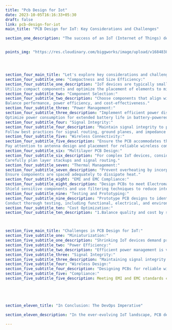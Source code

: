 ```yaml
---
title: "Pcb Design for Iot"
date: 2023-10-05T16:16:33+05:30
draft: false
link: pcb-design-for-iot
main_title: "PCB Design for IoT: Key Considerations and Challenges"

section_one_description: "The success of an IoT (Internet of Things) device often hinges on the quality of its Printed Circuit Board (PCB) design. PCBs serve as the backbone of IoT hardware, connecting various components and enabling seamless functionality. To help you navigate the intricate world of PCB design for IoT."


points_img: "https://res.cloudinary.com/biggworks/image/upload/v1684838348/Group_11544_lwrsg0.png"




section_four_main_title: "Let's explore key considerations and challenges."
section_four_subtitle_one: "Compactness and Size Efficiency:"
section_four_subtitle_one_description: "IoT devices are typically small and portable. PCBs must be designed with space efficiency in mind.
Utilize compact components and optimize the placement of elements to minimize the PCB's physical footprint."
section_four_subtitle_two: "Component Selection:"
section_four_subtitle_two_description: "Choose components that align with the device's functionality and power requirements.
Balance performance, power efficiency, and cost-effectiveness."
section_four_subtitle_three: "Power Management:"
section_four_subtitle_three_description: "Implement efficient power distribution and management circuits.
Optimize power consumption for extended battery life in battery-powered IoT devices."
section_four_subtitle_four: "Signal Integrity:"
section_four_subtitle_four_description: "Maintain signal integrity to prevent interference, noise, or data loss.
Follow best practices for signal routing, ground planes, and impedance matching."
section_four_subtitle_five: "Wireless Connectivity:"
section_four_subtitle_five_description: "Ensure the PCB accommodates the required wireless modules (e.g., Wi-Fi, Bluetooth, LoRa).
Pay attention to antenna design and placement for reliable wireless communication."
section_four_subtitle_six: "Multilayer PCB Design:"
section_four_subtitle_six_description: "For complex IoT devices, consider multilayer PCBs to accommodate numerous components and traces.
Carefully plan layer stackups and signal routing."
section_four_subtitle_seven: "Thermal Management:"
section_four_subtitle_seven_description: "Prevent overheating by incorporating thermal vias, heatsinks, or other cooling mechanisms.
Ensure components are spaced adequately to dissipate heat."
section_four_subtitle_eight: "EMI and EMC Compliance:"
section_four_subtitle_eight_description: "Design PCBs to meet Electromagnetic Interference (EMI) and Electromagnetic Compatibility (EMC) standards.
Shield sensitive components and use filtering techniques to reduce interference."
section_four_subtitle_nine: "Testing and Prototyping:"
section_four_subtitle_nine_description: "Prototype PCB designs to identify and address issues early in the development process.
Conduct thorough testing, including functional, electrical, and environmental tests."
section_four_subtitle_ten: "Cost Optimization:"
section_four_subtitle_ten_description: "1.Balance quality and cost by selecting components and design techniques that fit within budget constraints. 2.Consider factors like production volume and scalability."



section_five_main_title: "Challenges in PCB Design for IoT:"
section_five_subtitle_one: "Miniaturization:"
section_five_subtitle_one_description: "Shrinking IoT devices demand precise and compact PCB designs, presenting challenges in component placement and trace routing."
section_five_subtitle_two: "Power Efficiency:"
section_five_subtitle_two_description: "Efficient power management is vital for battery-powered IoT devices, requiring careful design of power supply circuits."
section_five_subtitle_three: "Signal Integrity:"
section_five_subtitle_three_description: "Maintaining signal integrity in complex IoT PCBs is challenging, requiring expertise in high-speed design techniques."
section_five_subtitle_four: "Wireless Design:"
section_five_subtitle_four_description: "Designing PCBs for reliable wireless communication and minimizing interference can be complex."
section_five_subtitle_five: "Compliance:"
section_five_subtitle_five_description: Meeting EMI and EMC standards can be challenging and may require extensive testing and modifications."





section_eleven_title: "In Conclusion: The DevOps Imperative"

section_eleven_description: "In the ever-evolving IoT landscape, PCB design is a critical element that demands both creativity and precision. Success lies in finding the right balance between functionality, size, cost, and compliance. By addressing these considerations and proactively tackling challenges, you can create PCBs that form the foundation for cutting-edge IoT devices.Effective PCB design not only ensures the device's functionality but also plays a significant role in its durability, power efficiency, and market competitiveness. Therefore, investing time and expertise in PCB design is a crucial step in IoT product development."

---
```


